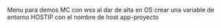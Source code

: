 Menu para demos MC con wss
al dar de alta en OS crear una variable de entorno HOSTIP con el nombre de host app-proyecto
